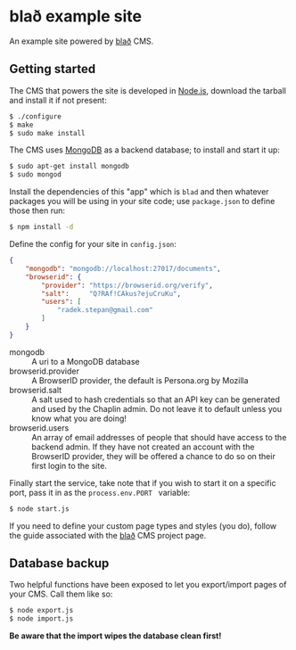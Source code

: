 # blað example site

An example site powered by [blað](https://github.com/radekstepan/blad) CMS.

## Getting started

The CMS that powers the site is developed in [Node.js](http://nodejs.org/), download the tarball and install it if not present:

```bash
$ ./configure
$ make
$ sudo make install
```

The CMS uses [MongoDB](http://www.mongodb.org/display/DOCS/Quickstart) as a backend database; to install and start it up:

```bash
$ sudo apt-get install mongodb
$ sudo mongod
```

Install the dependencies of this "app" which is `blad` and then whatever packages you will be using in your site code; use `package.json` to define those then run:

```bash
$ npm install -d
```

Define the config for your site in `config.json`:

```json
{
    "mongodb": "mongodb://localhost:27017/documents",
    "browserid": {
        "provider": "https://browserid.org/verify",
        "salt":     "Q?RAf!CAkus?ejuCruKu",
        "users": [
            "radek.stepan@gmail.com"
        ]
    }
}
```

<dl>
    <dt>mongodb</dt>
    <dd>A uri to a MongoDB database</dd>
    <dt>browserid.provider</dt>
    <dd>A BrowserID provider, the default is Persona.org by Mozilla</dd>
    <dt>browserid.salt</dt>
    <dd>A salt used to hash credentials so that an API key can be generated and used by the Chaplin admin. Do not leave it to default unless you know what you are doing!</dd>
    <dt>browserid.users</dt>
    <dd>An array of email addresses of people that should have access to the backend admin. If they have not created an account with the BrowserID provider, they will be offered a chance to do so on their first login to the site.</dd>
</dl>

Finally start the service, take note that if you wish to start it on a specific port, pass it in as the `process.env.PORT ` variable:

```bash
$ node start.js
```

If you need to define your custom page types and styles (you do), follow the guide associated with the [blað](https://github.com/radekstepan/blad) CMS project page.

## Database backup

Two helpful functions have been exposed to let you export/import pages of your CMS. Call them like so:

```bash
$ node export.js
$ node import.js
```

**Be aware that the import wipes the database clean first!**